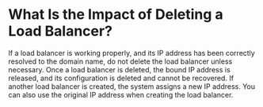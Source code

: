 # What Is the Impact of Deleting a Load Balancer?<a name="EN-US_TOPIC_0091131363"></a>

If a load balancer is working properly, and its IP address has been correctly resolved to the domain name, do not delete the load balancer unless necessary. Once a load balancer is deleted, the bound IP address is released, and its configuration is deleted and cannot be recovered. If another load balancer is created, the system assigns a new IP address. You can also use the original IP address when creating the load balancer.

